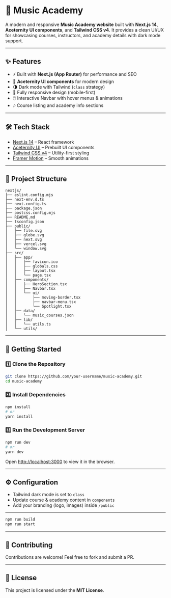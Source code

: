 # 🎵 Music Academy

A modern and responsive **Music Academy website** built with **Next.js 14**, **Aceternity UI components**, and **Tailwind CSS v4**.
It provides a clean UI/UX for showcasing courses, instructors, and academy details with dark mode support.

---

## ✨ Features

* ⚡ Built with **Next.js (App Router)** for performance and SEO
* 🎨 **Aceternity UI components** for modern design
* 🌗 Dark mode with Tailwind (`class` strategy)
* 📱 Fully responsive design (mobile-first)
* 🖱️ Interactive Navbar with hover menus & animations
* 🎶 Course listing and academy info sections

---

## 🛠️ Tech Stack

* [Next.js 14](https://nextjs.org/) – React framework
* [Aceternity UI](https://ui.aceternity.com/) – Prebuilt UI components
* [Tailwind CSS v4](https://tailwindcss.com/) – Utility-first styling
* [Framer Motion](https://www.framer.com/motion/) – Smooth animations

---

## 📂 Project Structure

```
nextjs/
├── eslint.config.mjs
├── next-env.d.ts
├── next.config.ts
├── package.json
├── postcss.config.mjs
├── README.md
├── tsconfig.json
├── public/
│   ├── file.svg
│   ├── globe.svg
│   ├── next.svg
│   ├── vercel.svg
│   └── window.svg
├── src/
│   ├── app/
│   │   ├── favicon.ico
│   │   ├── globals.css
│   │   ├── layout.tsx
│   │   └── page.tsx
│   ├── components/
│   │   ├── HeroSection.tsx
│   │   ├── Navbar.tsx
│   │   └── ui/
│   │       ├── moving-border.tsx
│   │       ├── navbar-menu.tsx
│   │       └── Spotlight.tsx
│   ├── data/
│   │   └── music_courses.json
│   ├── lib/
│   │   └── utils.ts
│   └── utils/
```

---

## 🚀 Getting Started

### 1️⃣ Clone the Repository

```bash
git clone https://github.com/your-username/music-academy.git
cd music-academy
```

### 2️⃣ Install Dependencies

```bash
npm install
# or
yarn install
```

### 3️⃣ Run the Development Server

```bash
npm run dev
# or
yarn dev
```

Open [http://localhost:3000](http://localhost:3000) to view it in the browser.

---

## ⚙️ Configuration

* Tailwind dark mode is set to `class`
* Update course & academy content in `components`
* Add your branding (logo, images) inside `/public`

---

```bash
npm run build
npm run start
```

---

## 🤝 Contributing

Contributions are welcome! Feel free to fork and submit a PR.

---

## 📜 License

This project is licensed under the **MIT License**.